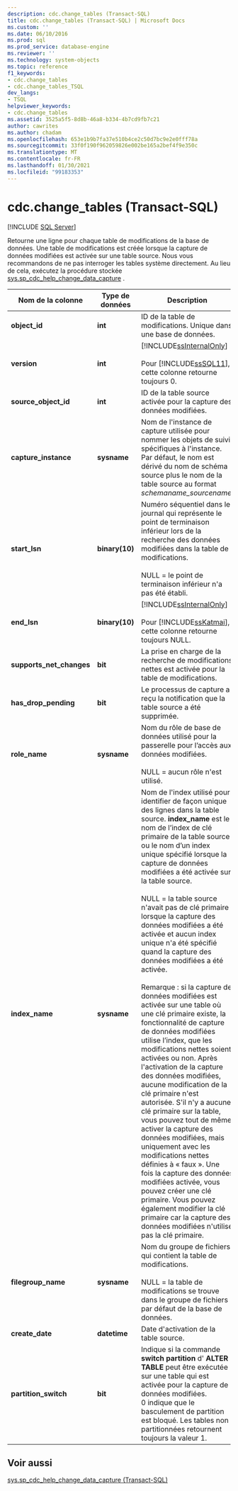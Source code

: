 ```yaml
---
description: cdc.change_tables (Transact-SQL)
title: cdc.change_tables (Transact-SQL) | Microsoft Docs
ms.custom: ''
ms.date: 06/10/2016
ms.prod: sql
ms.prod_service: database-engine
ms.reviewer: ''
ms.technology: system-objects
ms.topic: reference
f1_keywords:
- cdc.change_tables
- cdc.change_tables_TSQL
dev_langs:
- TSQL
helpviewer_keywords:
- cdc.change_tables
ms.assetid: 3525a5f5-8d8b-46a8-b334-4b7cd9fb7c21
author: cawrites
ms.author: chadam
ms.openlocfilehash: 653e1b9b7fa37e510b4ce2c50d7bc9e2e0fff78a
ms.sourcegitcommit: 33f0f190f962059826e002be165a2bef4f9e350c
ms.translationtype: MT
ms.contentlocale: fr-FR
ms.lasthandoff: 01/30/2021
ms.locfileid: "99183353"
---
```

# <a name="cdcchange_tables-transact-sql"></a>cdc.change_tables (Transact-SQL)
[!INCLUDE [SQL Server](../../includes/applies-to-version/sqlserver.md)]

  Retourne une ligne pour chaque table de modifications de la base de données. Une table de modifications est créée lorsque la capture de données modifiées est activée sur une table source. Nous vous recommandons de ne pas interroger les tables système directement. Au lieu de cela, exécutez la procédure stockée [sys.sp_cdc_help_change_data_capture](../../relational-databases/system-stored-procedures/sys-sp-cdc-help-change-data-capture-transact-sql.md) .  

|Nom de la colonne|Type de données|Description|  
|-----------------|---------------|-----------------|  
|**object_id**|**int**|ID de la table de modifications. Unique dans une base de données.|  
|**version**|**int**|[!INCLUDE[ssInternalOnly](../../includes/ssinternalonly-md.md)]<br /><br /> Pour [!INCLUDE[ssSQL11](../../includes/sssql11-md.md)], cette colonne retourne toujours 0.|  
|**source_object_id**|**int**|ID de la table source activée pour la capture des données modifiées.|  
|**capture_instance**|**sysname**|Nom de l'instance de capture utilisée pour nommer les objets de suivi spécifiques à l'instance. Par défaut, le nom est dérivé du nom de schéma source plus le nom de la table source au format *schemaname_sourcename*.|  
|**start_lsn**|**binary(10)**|Numéro séquentiel dans le journal qui représente le point de terminaison inférieur lors de la recherche des données modifiées dans la table de modifications.<br /><br /> NULL = le point de terminaison inférieur n'a pas été établi.|  
|**end_lsn**|**binary(10)**|[!INCLUDE[ssInternalOnly](../../includes/ssinternalonly-md.md)]<br /><br /> Pour [!INCLUDE[ssKatmai](../../includes/sskatmai-md.md)], cette colonne retourne toujours NULL.|  
|**supports_net_changes**|**bit**|La prise en charge de la recherche de modifications nettes est activée pour la table de modifications.|  
|**has_drop_pending**|**bit**|Le processus de capture a reçu la notification que la table source a été supprimée.|  
|**role_name**|**sysname**|Nom du rôle de base de données utilisé pour la passerelle pour l’accès aux données modifiées.<br /><br /> NULL = aucun rôle n'est utilisé.|  
|**index_name**|**sysname**|Nom de l'index utilisé pour identifier de façon unique des lignes dans la table source. **index_name** est le nom de l’index de clé primaire de la table source ou le nom d’un index unique spécifié lorsque la capture de données modifiées a été activée sur la table source.<br /><br /> NULL = la table source n'avait pas de clé primaire lorsque la capture des données modifiées a été activée et aucun index unique n'a été spécifié quand la capture des données modifiées a été activée.<br /><br /> Remarque : si la capture de données modifiées est activée sur une table où une clé primaire existe, la fonctionnalité de capture de données modifiées utilise l’index, que les modifications nettes soient activées ou non. Après l'activation de la capture des données modifiées, aucune modification de la clé primaire n'est autorisée. S'il n'y a aucune clé primaire sur la table, vous pouvez tout de même activer la capture des données modifiées, mais uniquement avec les modifications nettes définies à « faux ». Une fois la capture des données modifiées activée, vous pouvez créer une clé primaire. Vous pouvez également modifier la clé primaire car la capture des données modifiées n'utilise pas la clé primaire.|  
|**filegroup_name**|**sysname**|Nom du groupe de fichiers qui contient la table de modifications.<br /><br /> NULL = la table de modifications se trouve dans le groupe de fichiers par défaut de la base de données.|  
|**create_date**|**datetime**|Date d'activation de la table source.|  
|**partition_switch**|**bit**|Indique si la commande **switch partition** d' **ALTER TABLE** peut être exécutée sur une table qui est activée pour la capture de données modifiées. 0 indique que le basculement de partition est bloqué. Les tables non partitionnées retournent toujours la valeur 1.|  
  
## <a name="see-also"></a>Voir aussi  
 [sys.sp_cdc_help_change_data_capture &#40;Transact-SQL&#41;](../../relational-databases/system-stored-procedures/sys-sp-cdc-help-change-data-capture-transact-sql.md)  
  
  
